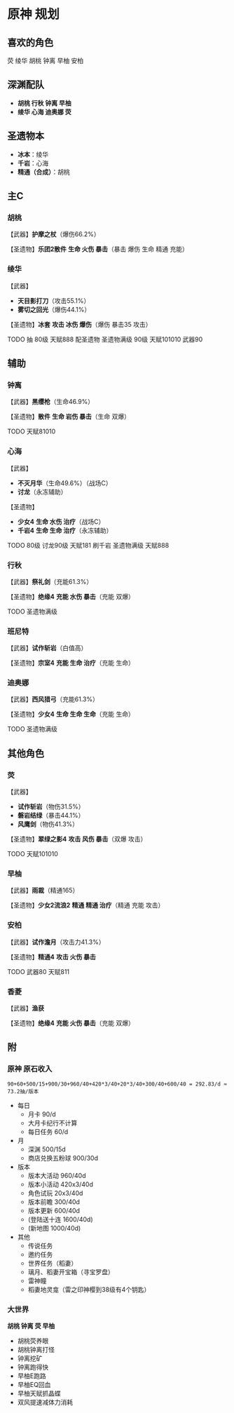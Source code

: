 # 原神 规划

## 喜欢的角色

荧 绫华 胡桃 钟离 早柚 安柏

## 深渊配队

- **胡桃 行秋 钟离 早柚**
- **绫华 心海 迪奥娜 荧**

## 圣遗物本

- **冰本**：绫华
- **千岩**：心海
- **精通（合成）**：胡桃

## 主C

### 胡桃

【武器】**护摩之杖**（爆伤66.2%）

【圣遗物】**乐团2散件** **生命 火伤 暴击**（暴击 爆伤 生命 精通 充能）

### 绫华

【武器】

- **天目影打刀**（攻击55.1%）
- **雾切之回光**（爆伤44.1%）

【圣遗物】**冰套** **攻击 冰伤 爆伤**（爆伤 暴击35 攻击）

TODO 抽 80级 天赋888 配圣遗物 圣遗物满级 90级 天赋101010 武器90

## 辅助

### 钟离

【武器】**黑缨枪**（生命46.9%）

【圣遗物】**散件** **生命 岩伤 暴击**（生命 双爆）

TODO 天赋81010

### 心海

【武器】

- **不灭月华**（生命49.6%）（战场C）
- **讨龙**（永冻辅助）

【圣遗物】

- **少女4** **生命 水伤 治疗**（战场C）
- **千岩4** **生命 生命 治疗**（永冻辅助）

TODO 80级 讨龙90级 天赋181 刷千岩 圣遗物满级 天赋888

### 行秋

【武器】**祭礼剑**（充能61.3%）

【圣遗物】**绝缘4** **充能 水伤 暴击**（充能 双爆）

TODO 圣遗物满级

### 班尼特

【武器】**试作斩岩**（白值高）

【圣遗物】**宗室4** **充能 生命 治疗**（充能 生命）

### 迪奥娜

【武器】**西风猎弓**（充能61.3%）

【圣遗物】**少女4** **生命 生命 生命**（充能 生命）

TODO 圣遗物满级

## 其他角色

### 荧

【武器】

- **试作斩岩**（物伤31.5%）
- **磐岩结绿**（暴击44.1%）
- **风鹰剑**（物伤41.3%）

【圣遗物】**翠绿之影4** **攻击 风伤 暴击**（双爆 攻击）

TODO 天赋101010

### 早柚

【武器】**雨裁**（精通165）

【圣遗物】**少女2流浪2** **精通 精通 治疗**（精通 充能 攻击） 

### 安柏

【武器】**试作澹月**（攻击力41.3%）

【圣遗物】**精通4** **攻击 火伤 暴击**

TODO 武器80 天赋811

### 香菱

【武器】**渔获**

【圣遗物】**绝缘4** **充能 火伤 暴击**（充能 双爆）

## 附

### 原神 原石收入

`90+60+500/15+900/30+960/40+420*3/40+20*3/40+300/40+600/40 = 292.83/d ≈ 73.2抽/版本`

- 每日
    - 月卡 90/d
    - 大月卡纪行不计算
    - 每日任务 60/d
- 月
    - 深渊 500/15d
    - 商店兑换五粉球 900/30d
- 版本
    - 版本大活动 960/40d
    - 版本小活动 420x3/40d
    - 角色试玩 20x3/40d
    - 版本前瞻 300/40d
    - 版本更新 600/40d
    - (登陆送十连 1600/40d)
    - (新地图 1000/40d)
- 其他
    - 传说任务
    - 邀约任务
    - 世界任务（稻妻）
    - 璃月、稻妻开宝箱（寻宝罗盘）
    - 雷神瞳
    - 稻妻地灵龛（雷之印神樱到38级有4个钥匙）

### 大世界

**胡桃 钟离 荧 早柚**

- 胡桃荧养眼
- 胡桃钟离打怪
- 钟离挖矿
- 钟离跑得快
- 早柚E跑路
- 早柚EQ回血
- 早柚天赋抓晶蝶
- 双风提速减体力消耗

